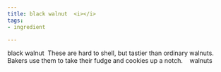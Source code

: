 ```yaml
---
title: black walnut  <i></i>
tags:
- ingredient

---
```

black walnut  These are hard to shell, but tastier than ordinary walnuts.  Bakers use them to take their fudge and cookies up a notch.    walnuts
